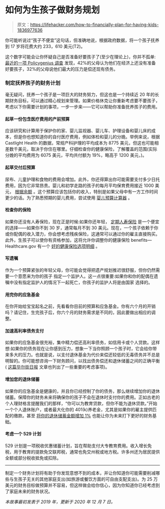 # 如何为生孩子做财务规划

> 原文：<https://lifehacker.com/how-to-financially-plan-for-having-kids-1836977636>

你可能听说过“孩子不便宜”这句话，但准确地说，根据政府数据，将一个孩子抚养到 17 岁将花费大约 233，610 美元(T2)。



这个数字可能会让你怀疑自己是否准备好要孩子了(至少在理论上)，你并不孤单: [最近的一项 Policygenius 调查](https://www.policygenius.com/blog/parents-and-money-survey/) 发现，42%的父母认为他们在经济上还没有准备好要孩子，32%的父母说他们最大的压力是偿还现有债务。

### **制定抚养孩子的财务计划**

毫无疑问，抚养一个孩子是一项巨大的财务努力，但这也是一个持续近 20 年的长期财务目标，可以通过精心规划来管理。如果价格休克让你重新考虑要不要孩子，考虑以下你需要计划的事项，一步一步来——它可以帮助你准备抚养孩子的费用。

#### **起草一份包含医疗费用的产前预算**

应该研究和计算用于保护你的家、婴儿监视器、婴儿车、护理设备和婴儿床的成本，但是你也想知道你的自付医疗费用，例如体检和婴儿的分娩。举例来说，根据 Castlight Health 的数据，常规产科护理的平均成本为 8775 美元，但这也可能相差数千美元，取决于你住在哪里。仔细检查你的健康保险，了解覆盖的范围(实际分娩的平均费用为 6075 美元，平均共付额为 19%，略高于 1200 美元，)。

#### **起草交付后预算**

尿布、儿童护理和食物的费用会增加。此外，你还得算出你可能需要支付多少日托费用，因为它非常昂贵。婴儿和初学走路的孩子的每月平均保育费用接近 1000 美元， [根据余额](https://www.thebalance.com/how-your-budget-changes-when-starting-a-family-4153834) 。这个预算应该包括你的收入，特别是如果父母中有一方工作时间更少的话。为了熟悉预期的婴儿费用，尝试使用 [婴儿预算计算器](https://www.babycenter.com/baby-cost-calculator) 。

#### **检查你的保险**

如果你还没有人寿保险，现在正是时候:如果你还年轻， [定期人寿保险](https://www.investopedia.com/terms/t/termlife.asp) 是一个便宜的选择——如果你不到 30 岁，通常每月不到 30 美元。现在，一个孩子依赖于你或你配偶的收入潜力，你会想考虑残疾保险，这通常可以通过你的雇主直接购买。此外，生孩子可以使你有资格参加，这将允许你调整你的健康保险 benefits—Healthcare.gov 有一个 [好的健康保险选项明细](https://www.healthcare.gov/what-if-im-pregnant-or-plan-to-get-pregnant/) 。

#### **写遗嘱**

作为一个预算紧张的年轻父母，你可能会觉得把遗产规划推迟很舒服，但你仍然需要一个意愿来为你的孩子 指定一个监护人。这一点很重要:如果你和你的配偶在遗嘱中没有指定监护人的情况下一起死亡，你孩子的监护人将是由国家 选择的。

#### **用完你的应急基金**

在你开始给宝宝起名之前，先看看你目前的预算和应急基金。你有六个月的开销吗？请记住，生完孩子后，你六个月的财务需求是不同的，因此要做出相应的调整。

#### **加速高利率债务支付**

如果你的应急基金很充裕，集中精力偿还高利率债务，如信用卡或个人贷款。这样想:如果你的债务现在让你感到压力，想象一下当你照顾一个孩子时，它会给你带来多大的压力。也就是说，以支付退休基金为代价来偿还较低的无毒债务并不总是明智的。你可能想咨询一下财务顾问，以找出债务偿还和退休储蓄之间的正确平衡( [这篇华尔街日报](https://www.nerdwallet.com/blog/investing/pay-off-debt-or-save-for-retirement-heres-our-advice/) 文章也列出了一些重要的考虑事项)。

#### **增加您的退休储蓄**

如果你的应急基金是健康的，并且你已经控制了你的债务，那么继续增加你的退休储蓄。保障你的财务未来将确保你的孩子不会在退休时支付你的费用。正如古老的个人理财格言提醒我们的那样，“你可以为教育贷款，但你不能为退休贷款。”开始一个个人退休账户，或者最大化你的 401(k)养老金，尤其是如果你的雇主提供匹配的缴款。甚至 [将你的退休储蓄金额增加 1%](https://twocents.lifehacker.com/you-just-need-to-increase-your-savings-by-1-a-year-1826984496) 也能让你为未来打下更好的财务基础。

#### **考虑一个 529 计划**

529 计划是一项税收优惠储蓄计划，旨在帮助支付大专教育费用。收入增长免税，用于教育的提款免交联邦税，通常也免交州税或地方税。许多州还为居民提供全额或部分税收抵免或扣除。

* * *

制定一个财务计划将有助于你发现意想不到的成本，并让你知道你可能需要削减哪些与生孩子无关的其他家庭支出(如旅游或餐饮方面的可自由支配支出)。为 25 万美元的财务目标做预算并不容易，但这样做会给你信心，因为你知道你已经考虑到了家庭未来的财务状况。

*本故事最初发表于 2019 年，更新于 2020 年 12 月 7 日。*